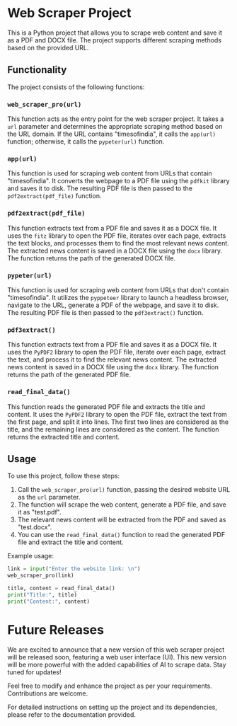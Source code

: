 # Web Scraper Project

This is a Python project that allows you to scrape web content and save it as a PDF and DOCX file. The project supports different scraping methods based on the provided URL.

## Functionality

The project consists of the following functions:

### `web_scraper_pro(url)`

This function acts as the entry point for the web scraper project. It takes a `url` parameter and determines the appropriate scraping method based on the URL domain. If the URL contains "timesofindia", it calls the `app(url)` function; otherwise, it calls the `pypeter(url)` function.

### `app(url)`

This function is used for scraping web content from URLs that contain "timesofindia". It converts the webpage to a PDF file using the `pdfkit` library and saves it to disk. The resulting PDF file is then passed to the `pdf2extract(pdf_file)` function.

### `pdf2extract(pdf_file)`

This function extracts text from a PDF file and saves it as a DOCX file. It uses the `fitz` library to open the PDF file, iterates over each page, extracts the text blocks, and processes them to find the most relevant news content. The extracted news content is saved in a DOCX file using the `docx` library. The function returns the path of the generated DOCX file.

### `pypeter(url)`

This function is used for scraping web content from URLs that don't contain "timesofindia". It utilizes the `pyppeteer` library to launch a headless browser, navigate to the URL, generate a PDF of the webpage, and save it to disk. The resulting PDF file is then passed to the `pdf3extract()` function.

### `pdf3extract()`

This function extracts text from a PDF file and saves it as a DOCX file. It uses the `PyPDF2` library to open the PDF file, iterate over each page, extract the text, and process it to find the relevant news content. The extracted news content is saved in a DOCX file using the `docx` library. The function returns the path of the generated PDF file.

### `read_final_data()`

This function reads the generated PDF file and extracts the title and content. It uses the `PyPDF2` library to open the PDF file, extract the text from the first page, and split it into lines. The first two lines are considered as the title, and the remaining lines are considered as the content. The function returns the extracted title and content.

## Usage

To use this project, follow these steps:

1. Call the `web_scraper_pro(url)` function, passing the desired website URL as the `url` parameter.
2. The function will scrape the web content, generate a PDF file, and save it as "test.pdf".
3. The relevant news content will be extracted from the PDF and saved as "test.docx".
4. You can use the `read_final_data()` function to read the generated PDF file and extract the title and content.

Example usage:

```python
link = input("Enter the website link: \n")
web_scraper_pro(link)

title, content = read_final_data()
print("Title:", title)
print("Content:", content)
```

# Future Releases
We are excited to announce that a new version of this web scraper project will be released soon, featuring a web user interface (UI). This new version will be more powerful with the added capabilities of AI to scrape data. Stay tuned for updates!

Feel free to modify and enhance the project as per your requirements. Contributions are welcome.

For detailed instructions on setting up the project and its dependencies, please refer to the documentation provided.
